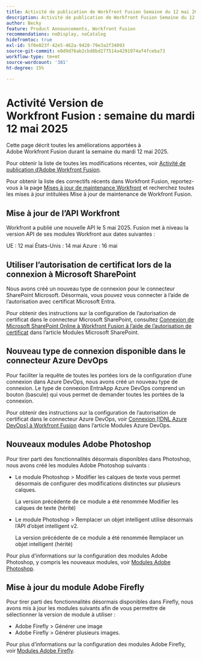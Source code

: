 ```yaml
---
title: Activité de publication de Workfront Fusion Semaine du 12 mai 2025
description: Activité de publication de Workfront Fusion Semaine du 12 mai 2025
author: Becky
feature: Product Announcements, Workfront Fusion
recommendations: noDisplay, noCatalog
hidefromtoc: true
exl-id: 5f0e023f-42e5-462a-9428-79e3a2f34093
source-git-commit: e0d9d76ab2cbd8bd277514a4291974af4fceba73
workflow-type: tm+mt
source-wordcount: '381'
ht-degree: 15%

---
```


# Activité Version de Workfront Fusion : semaine du mardi 12 mai 2025

Cette page décrit toutes les améliorations apportées à Adobe Workfront Fusion durant la semaine du mardi 12 mai 2025.

Pour obtenir la liste de toutes les modifications récentes, voir [Activité de publication d’Adobe Workfront Fusion](/help/workfront-fusion/fusion-product-releases/fusion-release-activity.md).

Pour obtenir la liste des correctifs récents dans Workfront Fusion, reportez-vous à la page [Mises à jour de maintenance Workfront](https://experienceleague.adobe.com/en/docs/workfront-known-issues/releases/current-updates) et recherchez toutes les mises à jour intitulées Mise à jour de maintenance de Workfront Fusion.

## Mise à jour de l’API Workfront

Workfront a publié une nouvelle API le 5 mai 2025. Fusion met à niveau la version API de ses modules Workfront aux dates suivantes :

UE : 12 mai
États-Unis : 14 mai
Azure : 16 mai

## Utiliser l’autorisation de certificat lors de la connexion à Microsoft SharePoint

Nous avons créé un nouveau type de connexion pour le connecteur SharePoint Microsoft. Désormais, vous pouvez vous connecter à l’aide de l’autorisation avec certificat Microsoft Entra.

Pour obtenir des instructions sur la configuration de l’autorisation de certificat dans le connecteur Microsoft SharePoint, consultez [Connexion de Microsoft SharePoint Online à Workfront Fusion à l’aide de l’autorisation de certificat](/help/workfront-fusion/references/apps-and-modules/third-party-connectors/sharepoint-modules.md#connect-microsoft-sharepoint-online-to-workfront-fusion-using-certificate-authorization) dans l’article Modules Microsoft SharePoint.

## Nouveau type de connexion disponible dans le connecteur Azure DevOps

Pour faciliter la requête de toutes les portées lors de la configuration d’une connexion dans Azure DevOps, nous avons créé un nouveau type de connexion. Le type de connexion EntraApp Azure DevOps comprend un bouton (bascule) qui vous permet de demander toutes les portées de la connexion.

Pour obtenir des instructions sur la configuration de l’autorisation de certificat dans le connecteur Azure DevOps, voir [Connexion [!DNL Azure DevOps] à Workfront Fusion](/help/workfront-fusion/references/apps-and-modules/third-party-connectors/azure-dev-ops.md#connect-azure-devops-to-workfront-fusion) dans l’article Modules Azure DevOps.

## Nouveaux modules Adobe Photoshop

Pour tirer parti des fonctionnalités désormais disponibles dans Photoshop, nous avons créé les modules Adobe Photoshop suivants :

* Le module Photoshop > Modifier les calques de texte vous permet désormais de configurer des modifications distinctes sur plusieurs calques.

  La version précédente de ce module a été renommée Modifier les calques de texte (hérité)
* Le module Photoshop > Remplacer un objet intelligent utilise désormais l’API d’objet intelligent v2.

  La version précédente de ce module a été renommée Remplacer un objet intelligent (hérité)

Pour plus d’informations sur la configuration des modules Adobe Photoshop, y compris les nouveaux modules, voir [Modules Adobe Photoshop](/help/workfront-fusion/references/apps-and-modules/adobe-connectors/adobe-photoshop-modules.md).

## Mise à jour du module Adobe Firefly

Pour tirer parti des fonctionnalités désormais disponibles dans Firefly, nous avons mis à jour les modules suivants afin de vous permettre de sélectionner la version de module à utiliser :

* Adobe Firefly > Générer une image
* Adobe Firefly > Générer plusieurs images.

Pour plus d’informations sur la configuration des modules Adobe Firefly, voir [Modules Adobe Firefly](/help/workfront-fusion/references/apps-and-modules/adobe-connectors/adobe-firefly-modules.md).
